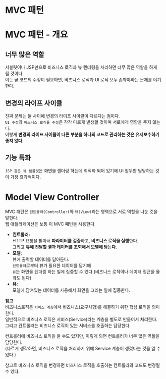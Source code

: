 MVC 패턴
===============

# MVC 패턴 - 개요
## 너무 많은 역할  
서블릿이나 JSP만으로 비즈니스 로직과 뷰 렌더링을 처리하면 너무 많은 역할을 하게 될 것이다.        
이는 곧 코드의 수정이 필요하면, 비즈니스 로직과 UI 로직 모두 손봐야하는 문제를 야기한다.        
              
## 변경의 라이프 사이클       
진짜 문제는 둘 사이에 변경의 라이프 사이클이 다르다는 점이다.               
`UI 수정`과 `비즈니스 로직을 수정`은 각각 다르게 발생할 것이며 서로에게 영향을 주지 않는다.             
이렇게 **변경의 라이프 사이클이 다른 부분을 하나의 코드로 관리하는 것은 유지보수하기 좋지 않다.**         
   
## 기능 특화   
`JSP 같은 뷰 템플릿`은 화면을 렌더링 하는데 최적화 되어 있기에 UI 업무만 담당하는 것이 가장 효과적이다.    
   
# Model View Controller
MVC 패턴은 `컨트롤러(Controller)`와 `뷰(View)`라는 영역으로 서로 역할을 나눈 것을 말한다.           
웹 애플리케이션은 보통 이 MVC 패턴을 사용한다.          
        
* **컨트롤러:**   
  HTTP 요청을 받아서 **파라미터를 검증**하고, **비즈니스 로직을 실행**한다.     
  그리고 **뷰에 전달할 결과 데이터를 조회해서 모델에 담는다.**      
* **모델:**      
  뷰에 출력할 데이터를 담아둔다.    
  `컨트롤러`로부터 뷰가 필요한 데이터를 담기에       
  `뷰`는 화면을 렌더링 하는 일에 집중할 수 있다.(비즈니스 로직이나 데이터 접근을 몰라도 된다)    
* **뷰:**    
  모델에 담겨있는 데이터를 사용해서 화면을 그리는 일에 집중한다.     
    
**참고**  
비즈니스로직은 `서비스 계층`에서 비즈니스(요구사항)를 해결하기 위한 핵심 로직을 의미한다.            
일반적으로 비즈니스 로직은 서비스(Service)라는 계층을 별도로 만들어서 처리한다.                    
그리고 컨트롤러는 비즈니스 로직이 있는 서비스를 호출하는 담당한다.             
            
컨트롤러에 비즈니스 로직을 둘 수도 있지만, 이렇게 되면 컨트롤러가 너무 많은 역할을 담당한다.         
(다르게 생각하면, 비즈니스 로직을 처리하기 위해 Service 계층이 생겼다는 것을 알 수 있다.)      
      
참고로 비즈니스 로직을 변경하면 비즈니스 로직을 호출하는 컨트롤러의 코드도 변경될 수 있다.        
